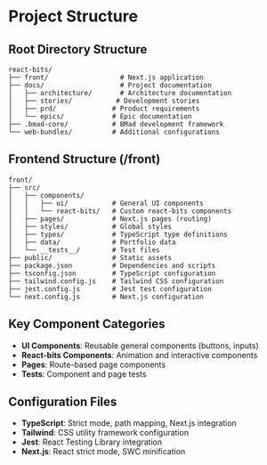 # Project Structure

## Root Directory Structure
```
react-bits/
├── front/                  # Next.js application
├── docs/                   # Project documentation
│   ├── architecture/       # Architecture documentation
│   ├── stories/           # Development stories
│   ├── prd/              # Product requirements
│   └── epics/            # Epic documentation
├── .bmad-core/           # BMad development framework
└── web-bundles/          # Additional configurations
```

## Frontend Structure (/front)
```
front/
├── src/
│   ├── components/
│   │   ├── ui/           # General UI components
│   │   └── react-bits/   # Custom react-bits components
│   ├── pages/            # Next.js pages (routing)
│   ├── styles/           # Global styles
│   ├── types/            # TypeScript type definitions
│   ├── data/             # Portfolio data
│   └── __tests__/        # Test files
├── public/               # Static assets
├── package.json          # Dependencies and scripts
├── tsconfig.json         # TypeScript configuration
├── tailwind.config.js    # Tailwind CSS configuration
├── jest.config.js        # Jest test configuration
└── next.config.js        # Next.js configuration
```

## Key Component Categories
- **UI Components**: Reusable general components (buttons, inputs)
- **React-bits Components**: Animation and interactive components
- **Pages**: Route-based page components
- **Tests**: Component and page tests

## Configuration Files
- **TypeScript**: Strict mode, path mapping, Next.js integration
- **Tailwind**: CSS utility framework configuration
- **Jest**: React Testing Library integration
- **Next.js**: React strict mode, SWC minification